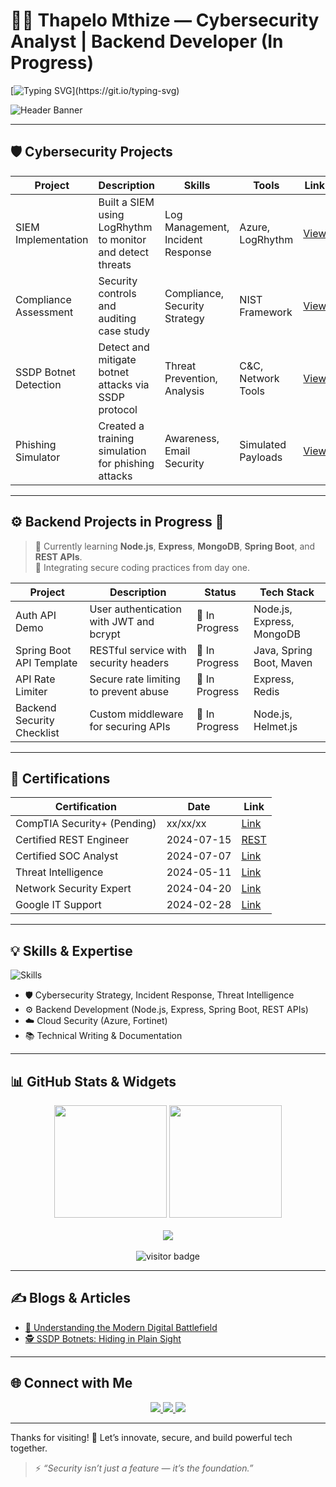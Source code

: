 # 👨‍💻 Thapelo Mthize — Cybersecurity Analyst | Backend Developer (In Progress)

[![Typing SVG](https://readme-typing-svg.herokuapp.com?font=Fira+Code&size=22&duration=4000&pause=1000&color=00F7FF&center=true&vCenter=true&width=600&lines=👋+Hey+there%2C+I'm+Thapelo!;Cybersecurity+Expert+%26+Backend+Dev+in+Progress;Let's+build+secure+apps+together!)](https://git.io/typing-svg)

![Header Banner](https://github.com/Mthize/Mthize/blob/main/A_digital_graphic_design_banner_features_Thapelo_M.png?raw=true)


---

## 🛡️ Cybersecurity Projects

| **Project**         | **Description**                                           | **Skills**                      | **Tools**           | **Link**  |
|---------------------|-----------------------------------------------------------|----------------------------------|---------------------|-----------|
| SIEM Implementation | Built a SIEM using LogRhythm to monitor and detect threats | Log Management, Incident Response | Azure, LogRhythm     | [View](https://github.com/Mthize/SIEM-Chronicle.git) |
| Compliance Assessment | Security controls and auditing case study                | Compliance, Security Strategy    | NIST Framework       | [View](https://github.com/Mthize/Controls-and-Compliance-Assessment-Case.git) |
| SSDP Botnet Detection | Detect and mitigate botnet attacks via SSDP protocol     | Threat Prevention, Analysis      | C&C, Network Tools   | [View](https://github.com/Mthize/SSDP-Botnet-Detection.git) |
| Phishing Simulator   | Created a training simulation for phishing attacks        | Awareness, Email Security        | Simulated Payloads   | [View](https://github.com/Mthize/PhishingDetectionTrainer.git) |

---

## ⚙️ Backend Projects in Progress 🚧

> 🧪 Currently learning **Node.js**, **Express**, **MongoDB**, **Spring Boot**, and **REST APIs**.  
> 🔐 Integrating secure coding practices from day one.

| **Project**              | **Description**                         | **Status**   | **Tech Stack**                  |
|--------------------------|-----------------------------------------|--------------|----------------------------------|
| Auth API Demo            | User authentication with JWT and bcrypt| 🔄 In Progress | Node.js, Express, MongoDB        |
| Spring Boot API Template | RESTful service with security headers  | 🔄 In Progress | Java, Spring Boot, Maven         |
| API Rate Limiter         | Secure rate limiting to prevent abuse  | 🔄 In Progress | Express, Redis                   |
| Backend Security Checklist | Custom middleware for securing APIs   | 🔄 In Progress | Node.js, Helmet.js               |

---

## 📜 Certifications

| Certification                    | Date         | Link |
|----------------------------------|--------------|------|
| CompTIA Security+ (Pending)      | xx/xx/xx     | [Link](#) |
| Certified REST Engineer          | 2024-07-15   | [REST](https://credential.certifyme.online/verify/98dc935914748) |
| Certified SOC Analyst            | 2024-07-07   | [Link](https://my.certifyme.online/verify/4835b7b914380) |
| Threat Intelligence              | 2024-05-11   | [Link](https://arcx.io/verify-certificate?id=ee14644981bc3b3a869053198cc84e681d79f733&k=668b536de14144649f2b9272979006b3) |
| Network Security Expert          | 2024-04-20   | [Link](https://training.fortinet.com/admin/tool/certificate/index.php) |
| Google IT Support                | 2024-02-28   | [Link](https://www.credly.com/badges/60c84266-de42-487c-801b-e0c480862af6/linked_in_profile) |

---

## 💡 Skills & Expertise

![Skills](https://skillicons.dev/icons?i=nodejs,express,mongodb,spring,java,azure,docker,linux,python,git,github,vscode)

- 🛡 Cybersecurity Strategy, Incident Response, Threat Intelligence
- ⚙️ Backend Development (Node.js, Express, Spring Boot, REST APIs)
- ☁️ Cloud Security (Azure, Fortinet)
- 📚 Technical Writing & Documentation

---

## 📊 GitHub Stats & Widgets

<div align="center">
  <img src="https://github-readme-stats.vercel.app/api?username=Mthize&show_icons=true&theme=tokyonight&hide_border=false" height="180px"/>
  <img src="https://github-readme-streak-stats.herokuapp.com/?user=Mthize&theme=tokyonight" height="180px"/>
</div>

<br/>

<div align="center">
  <img src="https://github-profile-summary-cards.vercel.app/api/cards/profile-details?username=Mthize&theme=monokai" />
</div>

<br/>

<div align="center">
  <img src="https://komarev.com/ghpvc/?username=Mthize&label=Visitors+since+2024&color=0e75b6&style=flat-square" alt="visitor badge"/>
</div>

---

## ✍️ Blogs & Articles

- [🔐 Understanding the Modern Digital Battlefield](https://www.linkedin.com/pulse/cyber-threats-attacks-understanding-modern-digital-thapelo-mthize-d1aze)
- [🕵️ SSDP Botnets: Hiding in Plain Sight](https://www.linkedin.com/pulse/ssdp-botnets-silent-threat-lurking-your-network-thapelo-mthize-ewrif)

---

## 🌐 Connect with Me

<div align="center">
  <a href="https://linkedin.com/in/thapelomthize">
    <img src="https://img.shields.io/badge/LinkedIn-0077B5?style=for-the-badge&logo=linkedin&logoColor=white" />
  </a>
  <a href="mailto:mthizethapelo@icloud.com">
    <img src="https://img.shields.io/badge/Email-D14836?style=for-the-badge&logo=gmail&logoColor=white" />
  </a>
  <a href="https://www.credly.com/users/thapelo-mthize">
    <img src="https://img.shields.io/badge/Credly-FF6B00?style=for-the-badge&logo=credly&logoColor=white" />
  </a>
</div>

---

Thanks for visiting! 🎯 Let’s innovate, secure, and build powerful tech together.

> ⚡ *“Security isn’t just a feature — it’s the foundation.”*
